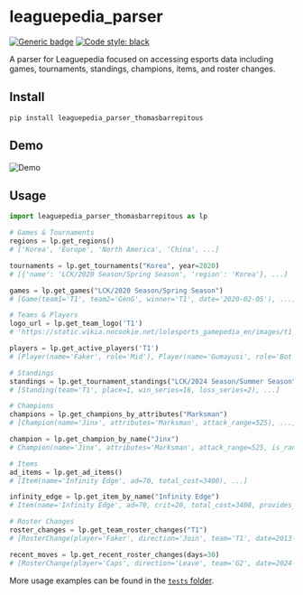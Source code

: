 # leaguepedia_parser

[![Generic badge](https://img.shields.io/github/workflow/status/mrtolkien/leaguepedia_parser/Python%20application)](https://shields.io/)
[![Code style: black](https://img.shields.io/badge/code%20style-black-000000.svg)](https://github.com/psf/black)

A parser for Leaguepedia focused on accessing esports data including games, tournaments, standings, champions, items, and roster changes.

## Install

`pip install leaguepedia_parser_thomasbarrepitous`

## Demo

![Demo](https://raw.githubusercontent.com/mrtolkien/leaguepedia_parser/master/leaguepedia_parser_demo.gif)

## Usage

```python
import leaguepedia_parser_thomasbarrepitous as lp

# Games & Tournaments
regions = lp.get_regions()
# ['Korea', 'Europe', 'North America', 'China', ...]

tournaments = lp.get_tournaments("Korea", year=2020)
# [{'name': 'LCK/2020 Season/Spring Season', 'region': 'Korea'}, ...]

games = lp.get_games("LCK/2020 Season/Spring Season")
# [Game(team1='T1', team2='GenG', winner='T1', date='2020-02-05'), ...]

# Teams & Players  
logo_url = lp.get_team_logo('T1')
# 'https://static.wikia.nocookie.net/lolesports_gamepedia_en/images/t1_logo.png'

players = lp.get_active_players('T1')
# [Player(name='Faker', role='Mid'), Player(name='Gumayusi', role='Bot'), ...]

# Standings
standings = lp.get_tournament_standings("LCK/2024 Season/Summer Season")
# [Standing(team='T1', place=1, win_series=16, loss_series=2), ...]

# Champions
champions = lp.get_champions_by_attributes("Marksman")
# [Champion(name='Jinx', attributes='Marksman', attack_range=525), ...]

champion = lp.get_champion_by_name("Jinx")
# Champion(name='Jinx', attributes='Marksman', attack_range=525, is_ranged=True)

# Items
ad_items = lp.get_ad_items()
# [Item(name='Infinity Edge', ad=70, total_cost=3400), ...]

infinity_edge = lp.get_item_by_name("Infinity Edge")
# Item(name='Infinity Edge', ad=70, crit=20, total_cost=3400, provides_ad=True)

# Roster Changes
roster_changes = lp.get_team_roster_changes("T1")
# [RosterChange(player='Faker', direction='Join', team='T1', date=2013-01-01), ...]

recent_moves = lp.get_recent_roster_changes(days=30)
# [RosterChange(player='Caps', direction='Leave', team='G2', date=2024-11-15), ...]
```

More usage examples can be found in the [`tests` folder](https://github.com/thomasbarrepitous/leaguepedia_parser/tree/master/tests).
